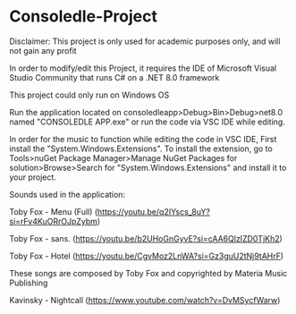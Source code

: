 # Consoledle-Project
Disclaimer: This project is only used for academic purposes only, and will not gain any profit

In order to modify/edit this Project, it requires the IDE of Microsoft Visual Studio Community that runs C# on a .NET 8.0 framework

This project could only run on Windows OS

Run the application located on consoledleapp>Debug>Bin>Debug>net8.0 named "CONSOLEDLE APP.exe" or run the code via VSC IDE while editing.

In order for the music to function while editing the code in VSC IDE, First install the "System.Windows.Extensions". To install the extension, go to Tools>nuGet Package Manager>Manage NuGet Packages for solution>Browse>Search for "System.Windows.Extensions" and install it to your project.

Sounds used in the application:

Toby Fox - Menu (Full)  (https://youtu.be/q2IYscs_8uY?si=rFv4KuORrOJpZybm)

Toby Fox - sans.  (https://youtu.be/b2UHoGnGyvE?si=cAA6QlzIZD0TjKh2)

Toby Fox - Hotel  (https://youtu.be/CgvMoz2LnWA?si=Gz3guU2tNj9tAHrF)

These songs are composed by Toby Fox and copyrighted by Materia Music Publishing

Kavinsky - Nightcall (https://www.youtube.com/watch?v=DvMSycfWarw)

